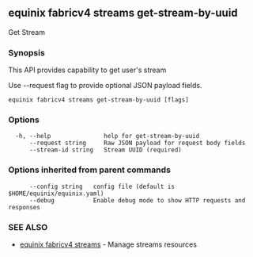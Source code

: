## equinix fabricv4 streams get-stream-by-uuid

Get Stream

### Synopsis

This API provides capability to get user's stream

Use --request flag to provide optional JSON payload fields.

```
equinix fabricv4 streams get-stream-by-uuid [flags]
```

### Options

```
  -h, --help               help for get-stream-by-uuid
      --request string     Raw JSON payload for request body fields
      --stream-id string   Stream UUID (required)
```

### Options inherited from parent commands

```
      --config string   config file (default is $HOME/equinix/equinix.yaml)
      --debug           Enable debug mode to show HTTP requests and responses
```

### SEE ALSO

* [equinix fabricv4 streams](equinix_fabricv4_streams.md)	 - Manage streams resources

